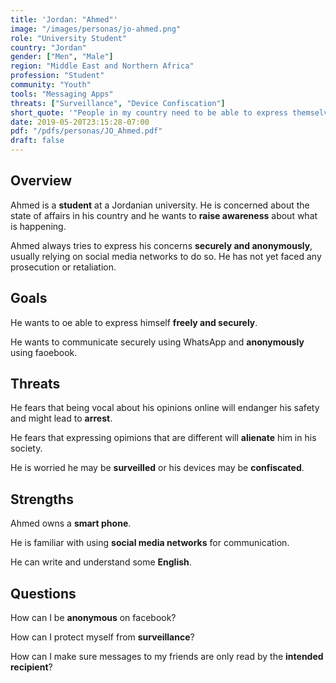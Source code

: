 ```yaml
---
title: 'Jordan: "Ahmed"'
image: "/images/personas/jo-ahmed.png"
role: "University Student"
country: "Jordan"
gender: ["Men", "Male"]
region: "Middle East and Northern Africa"
profession: "Student"
community: "Youth"
tools: "Messaging Apps"
threats: ["Surveillance", "Device Confiscation"]
short_quote: '"People in my country need to be able to express themselves securely, regardless of their opinions."'
date: 2019-05-20T23:15:28-07:00
pdf: "/pdfs/personas/JO_Ahmed.pdf"
draft: false
---
```


## Overview

Ahmed is a **student** at a Jordanian university. He is concerned about the state of affairs in his country and he wants to **raise awareness** about what is happening.

Ahmed always tries to express his concerns **securely and anonymously**, usually relying on social media networks to do so. He has not yet faced any prosecution or retaliation.


## Goals

He wants to oe able to express himself **freely and securely**.

He wants to communicate securely using WhatsApp and **anonymously** using faoebook.


## Threats

He fears that being vocal about his opinions online will endanger his safety and might lead to **arrest**.

He fears that expressing opimions that are different will **alienate** him in his society.

He is worried he may be **surveilled** or his devices may be **confiscated**.


## Strengths

Ahmed owns a **smart phone**.

He is familiar with using **social media networks** for communication.

He can write and understand some **English**.


## Questions

How can I be **anonymous** on facebook?

How can I protect myself from **surveillance**?

How can I make sure messages to my friends are only read by the **intended recipient**?
